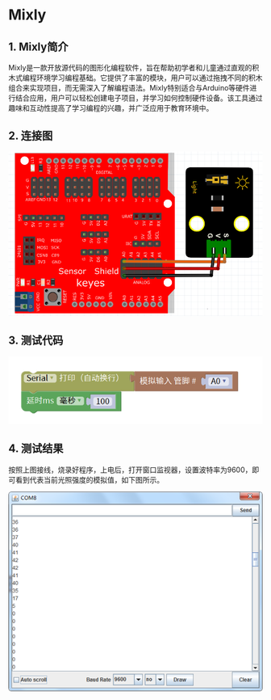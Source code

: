 # Mixly


## 1. Mixly简介  

Mixly是一款开放源代码的图形化编程软件，旨在帮助初学者和儿童通过直观的积木式编程环境学习编程基础。它提供了丰富的模块，用户可以通过拖拽不同的积木组合来实现项目，而无需深入了解编程语法。Mixly特别适合与Arduino等硬件进行结合应用，用户可以轻松创建电子项目，并学习如何控制硬件设备。该工具通过趣味和互动性提高了学习编程的兴趣，并广泛应用于教育环境中。  

## 2. 连接图  

![](media/c28ad524f7b8e136f5947f4fd10bedfb.png)  

## 3. 测试代码  

![](media/a942bfdee98d03e692a515ab1af6ad0d.png)  

## 4. 测试结果  

按照上图接线，烧录好程序，上电后，打开窗口监视器，设置波特率为9600，即可看到代表当前光照强度的模拟值，如下图所示。  

![](media/cd494709203d51fb79734cc2257d27e4.png)



